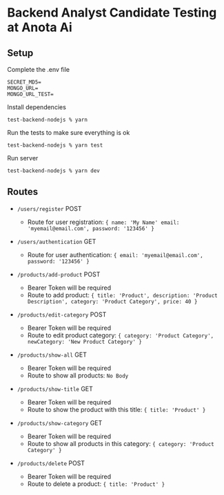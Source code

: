 # Backend Analyst Candidate Testing at Anota Ai

## Setup

Complete the .env file
```
SECRET_MD5=
MONGO_URL=
MONGO_URL_TEST=
```

Install dependencies
```
test-backend-nodejs % yarn
```

Run the tests to make sure everything is ok
```
test-backend-nodejs % yarn test
```

Run server
```
test-backend-nodejs % yarn dev
```

## Routes
  - ```/users/register``` POST
    - Route for user registration: ```{
      name: 'My Name'
      email: 'myemail@email.com',
      password: '123456'
    }```

  - ```/users/authentication``` GET
    - Route for user authentication: ```{
      email: 'myemail@email.com',
      password: '123456'
    }```

  - ```/products/add-product``` POST
    - Bearer Token will be required
    - Route to add product: ```{
      title: 'Product',
      description: 'Product Description',
      category: 'Product Category',
      price: 40
    }```

  - ```/products/edit-category``` POST
    - Bearer Token will be required
    - Route to edit product category: ```{
      category: 'Product Category',
      newCategory: 'New Product Category'
    }```

  - ```/products/show-all``` GET
    - Bearer Token will be required
    - Route to show all products: ```No Body```

  - ```/products/show-title``` GET
    - Bearer Token will be required
    - Route to show the product with this title: ```{
      title: 'Product'
    }```

  - ```/products/show-category``` GET
    - Bearer Token will be required
    - Route to show all products in this category: ```{
      category: 'Product Category'
    }```

  - ```/products/delete``` POST
    - Bearer Token will be required
    - Route to delete a product: ```{
      title: 'Product'
    }```
